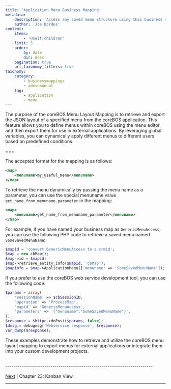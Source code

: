 ```yaml
---
title: 'Application Menu Business Mapping'
metadata:
    description: 'Access any saved menu structure using this business map.'
    author: 'Joe Bordes'
content:
    items:
        - '@self.children'
    limit: 5
    order:
        by: date
        dir: desc
    pagination: true
    url_taxonomy_filters: true
taxonomy:
    category:
        - businessmappings
        - adminmanual
    tag:
        - application
        - menu
---
```


The purpose of the coreBOS Menu Layout Mapping is to retrieve and export the JSON layout of a specified menu from the coreBOS application. This feature allows you to define menus within coreBOS using the menu editor and then export them for use in external applications. By leveraging global variables, you can dynamically apply different menus to different users based on predefined conditions.

===

The accepted format for the mapping is as follows:

```xml
<map>
    <menuname>my_useful_menu</menuname> 
</map>
```

To retrieve the menu dynamically by passing the menu name as a parameter, you can use the special menuname value `get_name_from_menuname_parameter` in the mapping:

```xml
<map>
    <menuname>get_name_from_menuname_parameter</menuname> 
</map>
```

For example, if you have named your business map as `GenericMenuAccess`, you can use the following PHP code to retrieve a saved menu named `SomeSavedMenuName`:

```php
$mapid = 'convert GenericMenuAccess to a crmid';
$map = new cbMap();
$map->id = $mapid;
$map->retrieve_entity_info($mapid, 'cbMap');
$mapinfo = $map->ApplicationMenu(['menuname' => 'SomeSavedMenuName']);
```

If you prefer to use the coreBOS web service development tool, you can use the following code:

```php
$params = array(
	'sessionName' => $cbSessionID,
	'operation' => 'ProcessMap',
	'mapid' => 'GenericMenuAccess',
	'parameters' => '{"menuname":"SomeSavedMenuName"}',
);
$response = $httpc->doPost($params, false);
$dmsg.= debugmsg('Webservice response', $response);
var_dump($response);
```

These examples demonstrate how to retrieve and utilize the coreBOS menu layout mapping to export menus for external applications or integrate them into your custom development projects.

<br>
------------------------------------------------------------------------

[Next](../16.kanban) | Chapter 23: Kanban View.

------------------------------------------------------------------------